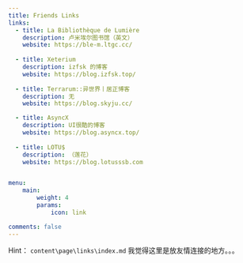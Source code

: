 ```yaml
---
title: Friends Links
links:
  - title: La Bibliothèque de Lumière
    description: 卢米埃尔图书馆（英文）
    website: https://ble-m.ltgc.cc/
    
  - title: Xeterium
    description: izfsk 的博客
    website: https://blog.izfsk.top/ 
    
  - title: Terrarum::异世界丨居正博客
    description: 无
    website: https://blog.skyju.cc/

  - title: AsyncX
    description: UI很酷的博客
    website: https://blog.asyncx.top/
    
  - title: LOTU$ 
    description: （莲花）
    website: https://blog.lotusssb.com


menu:
    main: 
        weight: 4
        params: 
            icon: link

comments: false
---
```

Hint： `content\page\links\index.md`
我觉得这里是放友情连接的地方。。。
